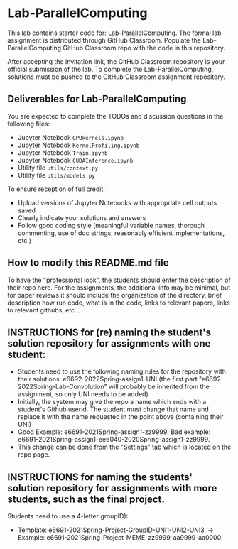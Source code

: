 # Lab-ParallelComputing

This lab contains starter code for: Lab-ParallelComputing. The formal lab assignment is distributed through GitHub Classroom. Populate the Lab-ParallelComputing GitHub Classroom repo with the code in this repository. 

After accepting the invitation link, the GitHub Classroom repository is your official submission of the lab. 
To complete the Lab-ParallelComputing, solutions must be pushed to the GitHub Classroom assignment repository.

## Deliverables for Lab-ParallelComputing

You are expected to complete the TODOs and discussion questions in the following files:

* Jupyter Notebook `GPUkernels.ipynb`
* Jupyter Notebook `KernelProfiling.ipynb`
* Jupyter Notebook `Train.ipynb`
* Jupyter Notebook `CUDAInference.ipynb`
* Utility file `utils/context.py`
* Utility file `utils/models.py`

To ensure reception of full credit: 
* Upload versions of Jupyter Notebooks with appropriate cell outputs saved
* Clearly indicate your solutions and answers
* Follow good coding style (meaningful variable names, thorough commenting, use of doc strings, reasonably efficient implementations, etc.)

## How to modify this README.md file
To have the "professional look", the students should enter the description of their repo here.
For the assignments, the additional info may be minimal, but for paper reviews it should include the organization of the directory, brief description how run code, what is in the code, links to relevant papers, links to relevant githubs, etc...

## INSTRUCTIONS for (re) naming the student's solution repository for assignments with one student:
* Students need to use the following naming rules for the repository with their solutions: e6692-2022Spring-assign1-UNI 
(the first part "e6692-2022Spring-Lab-Convolution" will probably be inherited from the assignment, so only UNI needs to be added) 
* Initially, the system may give the repo a name which ends with a student's Github userid. 
The student must change that name and replace it with the name requested in the point above (containing their UNI)
* Good Example: e6691-2021Spring-assign1-zz9999;   Bad example: e6691-2021Spring-assign1-ee6040-2020Spring-assign1-zz9999.
* This change can be done from the "Settings" tab which is located on the repo page.

## INSTRUCTIONS for naming the students' solution repository for assignments with more students, such as the final project. 
Students need to use a 4-letter groupID): 
* Template: e6691-2021Spring-Project-GroupID-UNI1-UNI2-UNI3. -> Example: e6691-2021Spring-Project-MEME-zz9999-aa9999-aa0000.
